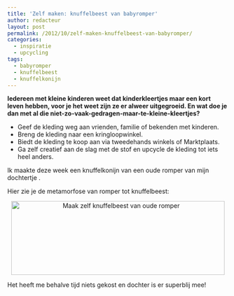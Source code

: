 ```yaml
---
title: 'Zelf maken: knuffelbeest van babyromper'
author: redacteur
layout: post
permalink: /2012/10/zelf-maken-knuffelbeest-van-babyromper/
categories:
  - inspiratie
  - upcycling
tags:
  - babyromper
  - knuffelbeest
  - knuffelkonijn
---
```

**Iedereen met kleine kinderen weet dat kinderkleertjes maar een kort leven hebben, voor je het weet zijn ze er alweer uitgegroeid. En wat doe je dan met al die niet-zo-vaak-gedragen-maar-te-kleine-kleertjes?**

  * Geef de kleding weg aan vrienden, familie of bekenden met kinderen.
  * Breng de kleding naar een kringloopwinkel.
  * Biedt de kleding te koop aan via tweedehands winkels of Marktplaats.
  * Ga zelf creatief aan de slag met de stof en upcycle de kleding tot iets heel anders.

Ik maakte deze week een knuffelkonijn van een oude romper van mijn dochtertje .

Hier zie je de metamorfose van romper tot knuffelbeest:

<p style="text-align: center;">
  <img class="wp-image-2979 aligncenter" title="Maak zelf knuffelbeest van oude romper" src="/wordpress/wp-content/uploads/2012/10/romper_wordt_knuffelbeest.jpg" alt="Maak zelf knuffelbeest van oude romper" width="487" height="169" />
</p>

Het heeft me behalve tijd niets gekost en dochter is er superblij mee!

&nbsp;
